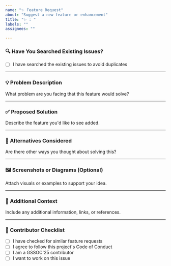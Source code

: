 ```yaml
---
name: "✨ Feature Request"
about: "Suggest a new feature or enhancement"
title: "✨ : "
labels: ""
assignees: ""

---
```


### 🔍 Have You Searched Existing Issues?

- [ ] I have searched the existing issues to avoid duplicates

---

### 💡 Problem Description  
What problem are you facing that this feature would solve?

---

### ✅ Proposed Solution  
Describe the feature you'd like to see added.

---

### 🔄 Alternatives Considered  
Are there other ways you thought about solving this?

---

### 🖼️ Screenshots or Diagrams (Optional)  
Attach visuals or examples to support your idea.

---

### 📘 Additional Context  
Include any additional information, links, or references.

---

### 🙌 Contributor Checklist

- [ ] I have checked for similar feature requests  
- [ ] I agree to follow this project's Code of Conduct  
- [ ] I am a GSSOC'25 contributor  
- [ ] I want to work on this issue  